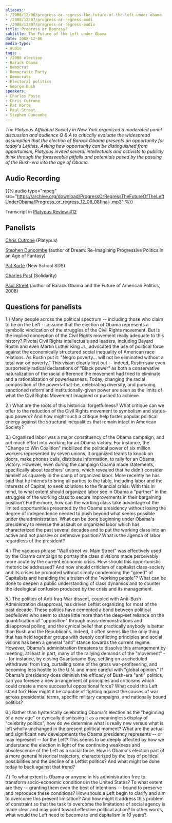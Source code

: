 ```yaml
---
aliases:
- /2008/12/06/progress-or-regress-the-future-of-the-left-under-obama
- /2008/12/07/progress-or-regress-audi
- /2008/12/07/progress-or-regress-audio
title: Progress or Regress?
subtitle: The Future of the Left under Obama
date: 2008-12-06
media-type:
- audio
tags:
- /2008 election
- Barack Obama
- Democrat
- Democratic Party
- Democrats
- Electoral politics
- George Bush
speakers:
- Charles Poste
- Chris Cutrone
- Pat Korte
- Paul Street
- Stephen Duncombe
---
```


_The Platypus Affiliated Society in New York organized a moderated panel discussion and audience Q & A to critically evaluate the widespread assumption that the election of Barack Obama presents an opportunity for today's Leftists. Asking how opportunity can be distinguished from opportunism, Platypus invited several intellectuals and activists to publicly think through the foreseeable pitfalls and potentials posed by the passing of the Bush-era into the age of Obama._


## Audio Recording

{{% audio type="mpeg" src="https://archive.org/download/ProgressOrRegressTheFutureOfTheLeftUnderObama/Progress_or_regress_12_06_08final-.mp3" %}}

Transcript in [Platypus Review #12](/2009/05/15/1488/)

## Panelists

[Chris Cutrone](/speakers/chris-cutrone) (Platypus)

[Stephen Duncombe](/speakers/stephen-duncombe) (author of Dream: Re-Imagining Progressive Politics in an Age of Fantasy)

[Pat Korte](/speakers/pat-korte) (New School SDS)

[Charles Post](/speakers/charles-post) (Solidarity)

[Paul Street](/speakers/paul-street) (author of Barack Obama and the Future of American Politics, 2008)


## Questions for panelists

1.) Many people across the political spectrum -- including those who claim to be on the Left -- assume that the election of Obama represents a symbolic vindication of the struggles of the Civil Rights movement. But is the implied conception of the Civil Rights movement really adequate to this history? Pivotal Civil Rights intellectuals and leaders, including Bayard Rustin and even Martin Luther King Jr., advocated the use of political force against the economically structured social inequality of American race relations. As Rustin put it: "Negro poverty... will not be eliminated without a total war on poverty." This vision clearly lost out -- indeed, Rustin saw even purportedly radical declarations of "Black power" as both a conservative naturalization of the racial difference the movement had tried to eliminate and a rationalization of powerlessness. Today, changing the racial composition of the powers-that-be, celebrating diversity, and pursuing sanctioned reform and institutionally-given power are seen as the limits of what the Civil Rights Movement imagined or pushed to achieve.

2.) What are the roots of this historical forgetfulness? What critique can we offer to the reduction of the Civil Rights movement to symbolism and status-quo powers? And how might such a critique help foster popular political energy against the structural inequalities that remain intact in American Society?

3.) Organized labor was a major constituency of the Obama campaign, and put much effort into working for an Obama victory. For instance, the "Change to Win Coalition" mobilized the political power of six million workers represented by seven unions, it organized teams to knock on doors, make phones calls, distribute information, to rally for an Obama victory. However, even during the campaign Obama made statements, specifically about teachers' unions, which revealed that he didn't consider himself as squarely in the camp of organized labor. More recently he has said that he intends to bring all parties to the table, including labor and the interests of Capital, to seek solutions to the financial crisis. With this in mind, to what extent should organized labor see in Obama a "partner" in the struggles of the working class to secure improvements in their bargaining position? Furthermore, how can the working class take advantage of the limited opportunities presented by the Obama presidency without losing the degree of independence needed to push beyond what seems possible under the administration. What can be done beginning under Obama's presidency to reverse the assault on organized labor which has characterized the past several decades and to put the working class into an active and not passive or defensive position? What is the agenda of labor regardless of the president?

4.) The vacuous phrase "Wall street vs. Main Street" was effectively used by the Obama campaign to portray the class divisions made perceivably more acute by the current economic crisis. How should this opportunistic rhetoric be addressed? And how should criticism of capitalist class-society and its crises be promoted without simply condemning the "greed" of Capitalists and heralding the altruism of the "working people"? What can be done to deepen a public understanding of class dynamics and to counter the ideological confusion produced by the crisis and its management.

5.) The politics of Anti-Iraq-War dissent, coupled with Anti-Bush-Administration disapproval, has driven Leftist organizing for most of the past decade. These politics have cemented a bond between political bedfellows who seem to share little more than the deep-set reliance on the quantification of "opposition" through mass-demonstrations and disapproval polling, and the cynical belief that practically anybody is better than Bush and the Republicans. Indeed, it often seems like the only thing that has held together groups with deeply conflicting principles and social visions has been a general "anti" stance towards the current regime. However, Obama's administration threatens to dissolve this arrangement by meeting, at least in part, many of the rallying demands of the "movement" -- for instance, by closing Guantanamo Bay, settling on a scheduled withdrawal from Iraq, curtailing some of the gross war-profiteering, and becoming less hostile to the U.N. and more careful with "global opinion." If Obama's presidency does diminish the efficacy of Bush-era "anti" politics, can you foresee a new arrangement of principles and criticisms which could create a more successful oppositional force? What could this Left stand for? How might it be capable of fighting against the causes of war across presidential terms, specific military campaigns, and nationally bound politics?

6.) Rather than hysterically celebrating Obama's election as the "beginning of a new age" or cynically dismissing it as a meaningless display of "celebrity politics", how do we determine what is really new versus what is left wholly unchanged in the present political moment? What are the actual and significant new developments the Obama presidency represents -- or may represent -- for the Left? This seems to be deeply affected by how we understand the election in light of the continuing weakness and obsolescence of the Left as a social force. How is Obama's election part of a more general historical trajectory, characterized by the loss of political possibilities and the decline of a Leftist politics? And what might be done today to buck against that trend?

7.) To what extent is Obama or anyone in his administration free to transform socio-economic conditions in the United States? To what extent are they -- granting them even the best of intentions -- bound to preserve and reproduce these conditions? How should a Left begin to clarify and aim to overcome this present limitation? And how might it address this problem of constraint so that the task to overcome the limitations of social agency is made clear and may point toward effective political action? In other words, what would the Left need to become to end capitalism in 10 years?
